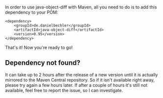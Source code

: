 In order to use java-object-diff with Maven, all you need to do is to add this dependency to your POM:

	<dependency>
		<groupId>de.danielbechler</groupId>
		<artifactId>java-object-diff</artifactId>
		<version>0.95</version>
	</dependency>

That's it! Now you're ready to go!

## Dependency not found?

It can take up to 2 hours after the release of a new version until it is actually mirrored to the Maven Central repository. So if it isn't available right away, please try again a few hours later. If after a couple of hours it's still not available, feel free to report the issue, so I can investigate.